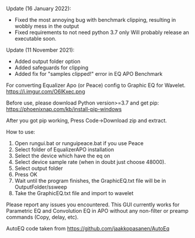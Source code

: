 Update (16 January 2022):
- Fixed the most annoying bug with benchmark clipping, resulting in wobbly mess in the output
- Fixed requirements to not need python 3.7 only
Will probably release an executable soon.

Update (11 November 2021): 
- Added output folder option
- Added safeguards for clipping
- Added fix for "samples clipped!" error in EQ APO Benchmark

For converting Equalizer Apo (or Peace) config to Graphic EQ for Wavelet. https://i.imgur.com/O6lKxec.png

Before use, please download Python version>=3.7 and get pip: https://phoenixnap.com/kb/install-pip-windows

After you got pip working, Press Code->Download zip and extract.

How to use:

1. Open rungui.bat or runguipeace.bat if you use Peace
2. Select folder of EqualizerAPO installation
3. Select the device which have the eq on
4. Select device sample rate (when in doubt just choose 48000).
5. Select output folder
6. Press OK
7. Wait until the program finishes, the GraphicEQ.txt file will be in OutputFolder/ssweep
8. Take the GraphicEQ.txt file and import to wavelet

Please report any issues you encountered. This GUI currently works for Parametric EQ and Convolution EQ in APO without any non-filter or preamp commands (Copy, delay, etc).

AutoEQ code taken from https://github.com/jaakkopasanen/AutoEq
